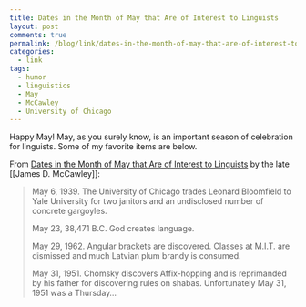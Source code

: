 ```yaml
---
title: Dates in the Month of May that Are of Interest to Linguists
layout: post
comments: true
permalink: /blog/link/dates-in-the-month-of-may-that-are-of-interest-to-linguists/
categories:
  - link
tags:
  - humor
  - linguistics
  - May
  - McCawley
  - University of Chicago
---
```

Happy May! May, as you surely know, is an important season of celebration for linguists. Some of my favorite items are below.

From [Dates in the Month of May that Are of Interest to Linguists][1] by the late [[James D. McCawley]]:

> May 6, 1939. The University of Chicago trades Leonard Bloomfield to Yale University for two janitors and an undisclosed number of concrete gargoyles.   
>   
> May 23, 38,471&#160;B.C. God creates language.   
>   
> May 29, 1962. Angular brackets are discovered. Classes at M.I.T. are dismissed and much Latvian plum brandy is consumed.   
>   
> May 31, 1951. Chomsky discovers Affix-hopping and is reprimanded by his father for discovering rules on shabas. 
Unfortunately May 31, 1951 was a Thursday&#8230;

 [1]: http://specgram.com/LP/10.mccawley.may.html